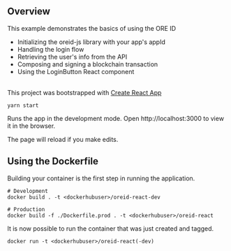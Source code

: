 
## Overview

This example demonstrates the basics of using the ORE ID
- Initializing the oreid-js library with your app's appId
- Handling the login flow
- Retrieving the user's info from the API
- Composing and signing a blockchain transaction
- Using the LoginButton React component
<br><br>

This project was bootstrapped with [Create React App](https://github.com/facebook/create-react-app)

    yarn start

Runs the app in the development mode.
Open http://localhost:3000 to view it in the browser.

The page will reload if you make edits.


## Using the Dockerfile

Building your container is the first step in running the application.
```shell
# Development 
docker build . -t <dockerhubuser>/oreid-react-dev

# Production
docker build -f ./Dockerfile.prod . -t <dockerhubuser>/oreid-react
```

It is now possible to run the container that was just created and tagged.
```shell
docker run -t <dockerhubuser>/oreid-react(-dev)
```